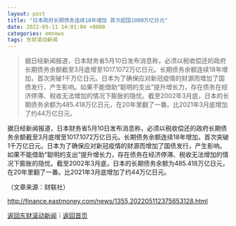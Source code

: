 ```yaml
---
layout: post
title: "日本政府长期债务连续18年增加 首次超国1000万亿日元"
date: 2022-05-11 14:01:04 +0800
categories: emnews
tags: 东财滚动新闻
---
```

> 据日经新闻报道，日本财务省5月10日发布消息称，必须以税收偿还的政府长期债务余额截至3月底增至1017.1072万亿日元。长期债务余额连续18年增加，首次突破1千万亿日元。日本为了确保应对新冠疫情的财源而增加了国债发行，产生影响。如果不能借助“聪明的支出”提升增长力，存在债务在经济停滞、税收无法增加的情况下膨胀的隐忧。截至2002年3月底，日本的长期债务余额为485.418万亿日元，在20年里翻了一番。比2021年3月底增加了约44万亿日元。

<p>据日经新闻报道，日本财务省5月10日发布消息称，必须以税收偿还的政府长期债务余额截至3月底增至1017.1072万亿日元。长期债务余额连续18年增加，首次突破1千万亿日元。日本为了确保应对新冠疫情的财源而增加了国债发行，产生影响。如果不能借助“聪明的支出”提升增长力，存在债务在经济停滞、税收无法增加的情况下膨胀的隐忧。截至2002年3月底，日本的长期债务余额为485.418万亿日元，在20年里翻了一番。比2021年3月底增加了约44万亿日元。</p><p class="em_media">（文章来源：财联社）</p>

<http://finance.eastmoney.com/news/1355,202205112375653128.html>

[返回东财滚动新闻](//finews.withounder.com/emnews/)｜[返回首页](//finews.withounder.com/)